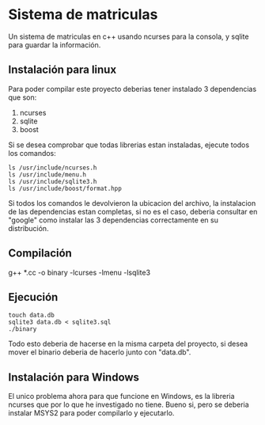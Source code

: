 # Sistema de matriculas

Un sistema de matriculas en c++ usando ncurses para la consola, y sqlite para guardar la
información.

## Instalación para linux

Para poder compilar este proyecto deberias tener instalado 3 dependencias que son: 

1. ncurses
2. sqlite
3. boost

Si se desea comprobar que todas librerias estan instaladas, ejecute todos los comandos:

	ls /usr/include/ncurses.h
	ls /usr/include/menu.h
	ls /usr/include/sqlite3.h
	ls /usr/include/boost/format.hpp

Si todos los comandos le devolvieron la ubicacion del archivo, la instalacion de las 
dependencias estan completas, si no es el caso, deberia consultar en "google" como 
instalar las 3 dependencias correctamente en su distribución.

## Compilación

g++ *.cc -o binary -lcurses -lmenu -lsqlite3

## Ejecución

	touch data.db
	sqlite3 data.db < sqlite3.sql
	./binary

Todo esto deberia de hacerse en la misma carpeta del proyecto, si desea mover el binario
deberia de hacerlo junto con "data.db".

## Instalación para Windows

El unico problema ahora para que funcione en Windows, es la libreria ncurses que por lo
que he investigado no tiene. Bueno si, pero se deberia instalar MSYS2 para poder 
compilarlo y ejecutarlo.

